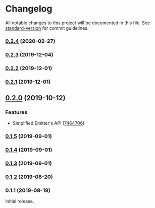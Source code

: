 # Changelog

All notable changes to this project will be documented in this file. See [standard-version](https://github.com/conventional-changelog/standard-version) for commit guidelines.

### [0.2.4](https://github.com/mnasyrov/pubsub/compare/v0.2.3...v0.2.4) (2020-02-27)

### [0.2.3](https://github.com/mnasyrov/pubsub/compare/v0.2.2...v0.2.3) (2019-12-04)

### [0.2.2](https://github.com/mnasyrov/pubsub/compare/v0.2.1...v0.2.2) (2019-12-01)

### [0.2.1](https://github.com/mnasyrov/pubsub/compare/v0.2.0...v0.2.1) (2019-12-01)

## [0.2.0](https://github.com/mnasyrov/pubsub/compare/v0.1.5...v0.2.0) (2019-10-12)


### Features

* Simplified Emitter's API ([7464706](https://github.com/mnasyrov/pubsub/commit/7464706))

### [0.1.5](https://github.com/mnasyrov/pubsub/compare/v0.1.4...v0.1.5) (2019-09-01)

### [0.1.4](https://github.com/mnasyrov/pubsub/compare/v0.1.3...v0.1.4) (2019-09-01)

### [0.1.3](https://github.com/mnasyrov/pubsub/compare/v0.1.2...v0.1.3) (2019-09-01)

### [0.1.2](https://github.com/mnasyrov/pubsub/compare/v0.1.1...v0.1.2) (2019-08-20)

### 0.1.1 (2019-08-19)

Initial release.
